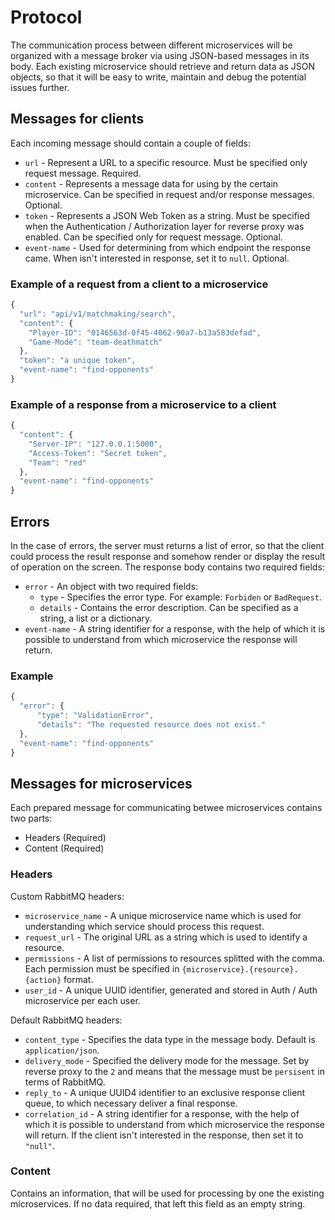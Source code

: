 # Protocol

The communication process between different microservices will be organized with a message broker via using JSON-based messages in its body. Each existing microservice should retrieve and return data as JSON objects, so that it will be easy to write, maintain and debug the potential issues further.

## Messages for clients
Each incoming message should contain a couple of fields:
- `url` - Represent a URL to a specific resource. Must be specified only request message. Required.
- `content` - Represents a message data for using by the certain microservice. Can be specified in request and/or response messages. Optional.
- `token` - Represents a JSON Web Token as a string. Must be specified when the Authentication / Authorization layer for reverse proxy was enabled. Can be specified only for request message. Optional.
- `event-name` - Used for determining from which endpoint the response came. When isn't interested in response, set it to `null`. Optional.

### Example of a request from a client to a microservice
```javascript
{
  "url": "api/v1/matchmaking/search",
  "content": {
    "Player-ID": "0146563d-0f45-4062-90a7-b13a583defad",
    "Game-Mode": "team-deathmatch"
  },
  "token": "a unique token",
  "event-name": "find-opponents"
}
```

### Example of a response from a microservice to a client 
```javascript
{
  "content": {
    "Server-IP": "127.0.0.1:5000",
    "Access-Token": "Secret token",
    "Team": "red"
  },
  "event-name": "find-opponents"
}
```

## Errors
In the case of errors, the server must returns a list of error, so that the client could process the result response and somehow render or display the result of operation on the screen. The response body contains two required fields:
- `error` - An object with two required fields:
  - `type` - Specifies the error type. For example: `Forbiden` or `BadRequest`. 
  - `details` - Contains the error description. Can be specified as a string, a list or a dictionary.
- `event-name` - A string identifier for a response, with the help of which it is possible to understand from which microservice the response will return.

### Example
```javascript
{
  "error": {
      "type": "ValidationError",
      "details": "The requested resource does not exist."
  },
  "event-name": "find-opponents"
}
```

## Messages for microservices
Each prepared message for communicating betwee microservices contains two parts:
- Headers (Required)
- Content (Required)

### Headers
Custom RabbitMQ headers:
- `microservice_name` - A unique microservice name which is used for understanding which service should process this request.
- `request_url` - The original URL as a string which is used to identify a resource.
- `permissions` - A list of permissions to resources splitted with the comma. Each permission must be specified in `{microservice}.{resource}.{action}` format.
- `user_id` - A unique UUID identifier, generated and stored in Auth / Auth microservice per each user.

Default RabbitMQ headers:
- `content_type` - Specifies the data type in the message body. Default is `application/json`.
- `delivery_mode` - Specified the delivery mode for the message. Set by reverse proxy to the `2` and means that the message must be `persisent` in terms of RabbitMQ.
- `reply_to` - A unique UUID4 identifier to an exclusive response client queue, to which necessary deliver a final response.
- `correlation_id` - A string identifier for a response, with the help of which it is possible to understand from which microservice the response will return. If the client isn't interested in the response, then set it to `"null"`.

### Content
Contains an information, that will be used for processing by one the existing microservices. If no data required, that left this field as an empty string.
